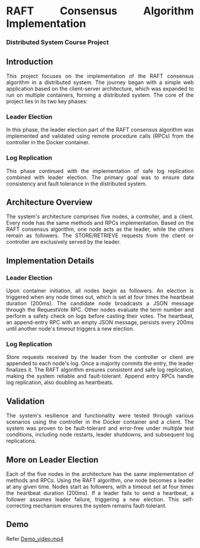 <div align="justify">

# RAFT Consensus Algorithm Implementation
### Distributed System Course Project

## Introduction
This project focuses on the implementation of the RAFT consensus algorithm in a distributed system. The journey began with a simple web application based on the client-server architecture, which was expanded to run on multiple containers, forming a distributed system. The core of the project lies in its two key phases:

### Leader Election
In this phase, the leader election part of the RAFT consensus algorithm was implemented and validated using remote procedure calls (RPCs) from the controller in the Docker container.

### Log Replication
This phase continued with the implementation of safe log replication combined with leader election. The primary goal was to ensure data consistency and fault tolerance in the distributed system.

## Architecture Overview
The system's architecture comprises five nodes, a controller, and a client. Every node has the same methods and RPCs implementation. Based on the RAFT consensus algorithm, one node acts as the leader, while the others remain as followers. The STORE/RETRIEVE requests from the client or controller are exclusively served by the leader.


## Implementation Details

### Leader Election
Upon container initiation, all nodes begin as followers. An election is triggered when any node times out, which is set at four times the heartbeat duration (200ms). The candidate node broadcasts a JSON message through the RequestVote RPC. Other nodes evaluate the term number and perform a safety check on logs before casting their votes. The heartbeat, an append-entry RPC with an empty JSON message, persists every 200ms until another node's timeout triggers a new election.

### Log Replication
Store requests received by the leader from the controller or client are appended to each node's log. Once a majority commits the entry, the leader finalizes it. The RAFT algorithm ensures consistent and safe log replication, making the system reliable and fault-tolerant. Append entry RPCs handle log replication, also doubling as heartbeats.

## Validation
The system's resilience and functionality were tested through various scenarios using the controller in the Docker container and a client. The system was proven to be fault-tolerant and error-free under multiple test conditions, including node restarts, leader shutdowns, and subsequent log replications.

## More on Leader Election
Each of the five nodes in the architecture has the same implementation of methods and RPCs. Using the RAFT algorithm, one node becomes a leader at any given time. Nodes start as followers, with a timeout set at four times the heartbeat duration (200ms). If a leader fails to send a heartbeat, a follower assumes leader failure, triggering a new election. This self-correcting mechanism ensures the system remains fault-tolerant.

## Demo
Refer [Demo_video.mp4](Demo_video.mp4)

</div>
